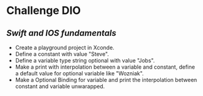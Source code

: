 # Challenge DIO
## _Swift and IOS fundamentals_

- Create a playground project in Xconde.
- Define a constant with value "Steve".
- Define a variable type string optional with value "Jobs".
- Make a print with interpolation between a variable and constant, define a default value for optional variable like "Wozniak".
- Make a Optional Binding for variable and print the interpolation between constant and variable unwarapped.
